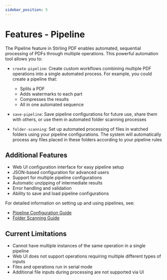 ```yaml
---
sidebar_position: 5
---
```


# Features - Pipeline

The Pipeline feature in Stirling PDF enables automated, sequential processing of PDFs through multiple operations. This powerful automation tool allows you to:

- `create-pipeline`: Create custom workflows combining multiple PDF operations into a single automated process. For example, you could create a pipeline that:
  - Splits a PDF
  - Adds watermarks to each part
  - Compresses the results
  - All in one automated sequence

- `save-pipeline`: Save pipeline configurations for future use, share them with others, or use them in automated folder scanning processes

- `folder-scanning`: Set up automated processing of files in watched folders using your pipeline configurations. The system will automatically process any files placed in these folders according to your pipeline rules

## Additional Features

- Web UI configuration interface for easy pipeline setup
- JSON-based configuration for advanced users
- Support for multiple pipeline configurations
- Automatic unzipping of intermediate results
- Error handling and validation
- Ability to save and load pipeline configurations

For detailed information on setting up and using pipelines, see:
- [Pipeline Configuration Guide](/Advanced%20Configuration/Pipeline)
- [Folder Scanning Guide](/Advanced%20Configuration/Folder%20Scanning)

## Current Limitations

- Cannot have multiple instances of the same operation in a single pipeline
- Web UI does not support operations requiring multiple different types of inputs
- Files and operations run in serial mode
- Additional file inputs during processing are not supported via UI